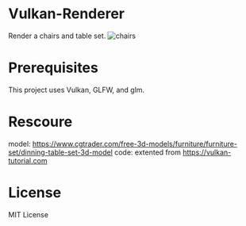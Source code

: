 # Vulkan-Renderer

Render a chairs and table set.
![chairs](https://github.com/bohuah0919/Vulkan-Renderer/assets/98621364/70baf6c0-47d4-4bf7-8259-f283692d4653)


# Prerequisites
This project uses Vulkan, GLFW, and glm.

# Rescoure
model: https://www.cgtrader.com/free-3d-models/furniture/furniture-set/dinning-table-set-3d-model
code: extented from https://vulkan-tutorial.com
# License
MIT License
